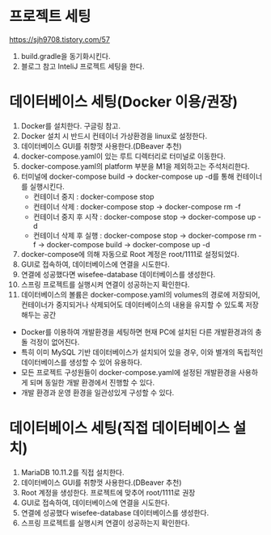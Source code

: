 # 프로젝트 세팅
https://sjh9708.tistory.com/57
1. build.gradle을 동기화시킨다.
2. 블로그 참고 InteliJ 프로젝트 세팅을 한다.

# 데이터베이스 세팅(Docker 이용/권장)
1. Docker를 설치한다. 구글링 참고.
2. Docker 설치 시 반드시 컨테이너 가상환경을 linux로 설정한다.
3. 데이터베이스 GUI를 취향껏 사용한다.(DBeaver 추천)
4. docker-compose.yaml이 있는 루트 디렉터리로 터미널로 이동한다.
5. docker-compose.yaml의 platform 부분을 M1을 제외하고는 주석처리한다.
6. 터미널에 docker-compose build -> docker-compose up -d를 통해 컨테이너를 실행시킨다.
    * 컨테이너 중지 : docker-compose stop
    * 컨테이너 삭제 : docker-compose stop -> docker-compose rm -f
    * 컨테이너 중지 후 시작 : docker-compose stop -> docker-compose up -d
    * 컨테이너 삭제 후 실행 : docker-compose stop -> docker-compose rm -f -> docker-compose build -> docker-compose up -d
7. docker-compose에 의해 자동으로 Root 계정은 root/1111로 설정되었다.
8. GUI로 접속하여, 데이터베이스에 연결을 시도한다.
9. 연결에 성공했다면 wisefee-database 데이터베이스를 생성한다.
10. 스프링 프로젝트를 실행시켜 연결이 성공하는지 확인한다.
11. 데이터베이스의 볼륨은 docker-compose.yaml의 volumes의 경로에 저장되어, 컨테이너가 중지되거나 삭제되어도 데이터베이스의 내용을 유지할 수 있도록 저장해두는 공간

- Docker를 이용하여 개발환경을 세팅하면 현재 PC에 설치된 다른 개발환경과의 충돌 걱정이 없어진다.
- 특히 이미 MySQL 기반 데이터베이스가 설치되어 있을 경우, 이와 별개의 독립적인 데이터베이스를 생성할 수 있어 유용하다.
- 모든 프로젝트 구성원들이 docker-compose.yaml에 설정된 개발환경을 사용하게 되며 동일한 개발 환경에서 진행할 수 있다.
- 개발 환경과 운영 환경을 일관성있게 구성할 수 있다.


# 데이터베이스 세팅(직접 데이터베이스 설치)
1. MariaDB 10.11.2를 직접 설치한다.
2. 데이터베이스 GUI를 취향껏 사용한다.(DBeaver 추천)
3. Root 계정을 생성한다. 프로젝트에 맞추어 root/1111로 권장
4. GUI로 접속하여, 데이터베이스에 연결을 시도한다.
5. 연결에 성공했다 wisefee-database 데이터베이스를 생성한다. 
6. 스프링 프로젝트를 실행시켜 연결이 성공하는지 확인한다.